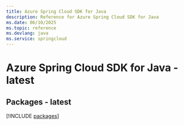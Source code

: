 ```yaml
---
title: Azure Spring Cloud SDK for Java
description: Reference for Azure Spring Cloud SDK for Java
ms.date: 06/10/2025
ms.topic: reference
ms.devlang: java
ms.service: springcloud
---
```

# Azure Spring Cloud SDK for Java - latest
## Packages - latest
[!INCLUDE [packages](spring-cloud-index.md)]